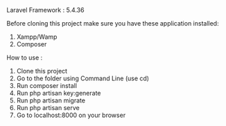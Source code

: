 Laravel Framework : 5.4.36

Before cloning this project make sure you have these application installed:
1. Xampp/Wamp
2. Composer

How to use :
1. Clone this project
2. Go to the folder using Command Line (use cd)
3. Run composer install
4. Run php artisan key:generate
5. Run php artisan migrate
6. Run php artisan serve
7. Go to localhost:8000 on your browser

